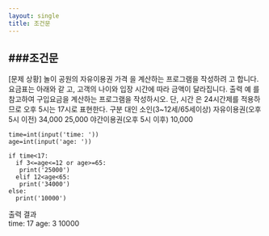 ```yaml
---
layout: single
title: 조건문
---
```


###조건문
---
[문제 상황]
놀이 공원의 자유이용권 가격
을 계산하는 프로그램을 작성하려
고 합니다. 요금표는 아래와 같
고, 고객의 나이와 입장 시간에
따라 금액이 달라집니다. 출력 예
를 참고하여 구입요금을 계산하는
프로그램을 작성하시오. 단, 시간
은 24시간제를 적용하므로 오후
5시는 17시로 표현한다. 구분 대인 소인(3~12세/65세이상)
자유이용권(오후 5시 이전) 34,000 25,000
야간이용권(오후 5시 이후) 10,000
~~~pyhton
time=int(input('time: '))
age=int(input('age: '))

if time<17:
  if 3<=age<=12 or age>=65:
   print('25000')
  elif 12<age<65:
   print('34000')
else:
  print('10000')
  ~~~
  출력 결과  
time: 17
age: 3
10000
